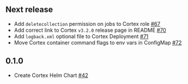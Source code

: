 ## Next release

- Add `deletecollection` permission on jobs to Cortex role [#67](https://github.com/StrangeBeeCorp/helm-charts/pull/67)
- Add correct link to Cortex `v3.2.0` release page in README [#70](https://github.com/StrangeBeeCorp/helm-charts/pull/70)
- Add `logback.xml` optional file to Cortex Deployment [#71](https://github.com/StrangeBeeCorp/helm-charts/pull/71)
- Move Cortex container command flags to env vars in ConfigMap [#72](https://github.com/StrangeBeeCorp/helm-charts/pull/72)


## 0.1.0

- Create Cortex Helm Chart [#42](https://github.com/StrangeBeeCorp/helm-charts/pull/42)

